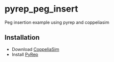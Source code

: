 # pyrep_peg_insert

Peg insertion example using pyrep and coppeliasim

## Installation

- Download [CoppeliaSim](https://www.coppeliarobotics.com/)
- Install [PyRep](https://github.com/stepjam/PyRep)

